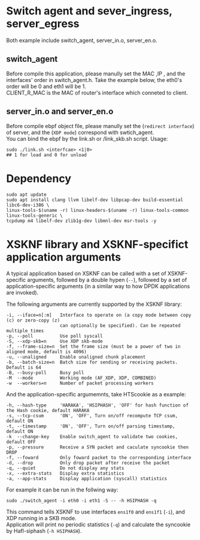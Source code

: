 # Switch agent and sever_ingress, server_egress

Both example include switch_agent, server_in.o, server_en.o.
## switch_agent
Before compile this application, please manully set the MAC ,IP , and the interfaces' order in switch_agent.h.
Take the example below, the eth0's order will be 0 and eth1 will be 1.  
CLIENT_R_MAC is the MAC of router's interface which conneted to client.

## server_in.o and server_en.o
Before compile ebpf object file, please manully set the (`redirect interface`) of server, and the (`XDP mode`) correspond with swtich_agent.  
You can bind the ebpf by the link.sh or /link_skb.sh script.
Usage:
```
sudo ./link.sh <interfcae> <1|0>
## 1 for load and 0 for unload 
```


# Dependency
```
sudo apt update
sudo apt install clang llvm libelf-dev libpcap-dev build-essential libc6-dev-i386 \
linux-tools-$(uname -r) linux-headers-$(uname -r) linux-tools-common linux-tools-generic \
tcpdump m4 libelf-dev zlib1g-dev libmnl-dev msr-tools -y
```
# XSKNF library and XSKNF-specifict application arguments

A typical application based on XSKNF can be called with a set of XSKNF-specific arguments, followed by a double hypen (`--`), followed by a set of application-specific arguments (in a similar way to how DPDK applications are invoked).

The following arguments are currently supported by the XSKNF library:

```
-i, --iface=n[:m]   Interface to operate on (a copy mode between copy (c) or zero-copy (z)
                    can optionally be specified). Can be repeated multiple times
-p, --poll          Use poll syscall
-S, --xdp-skb=n     Use XDP skb-mode
-f, --frame-size=n  Set the frame size (must be a power of two in aligned mode, default is 4096)
-u, --unaligned     Enable unaligned chunk placement
-b, --batch-size=n  Batch size for sending or receiving packets. Default is 64
-B, --busy-poll     Busy poll
-M  --mode          Working mode (AF_XDP, XDP, COMBINED)
-w  --workers=n     Number of packet processing workers
```
And the application-specific argumemnts, take HTScookie as a example:
```
-h, --hash-type     'HARAKA', 'HSIPHASH', 'OFF' for hash function of the Hash cookie, default HARAKA
-s, --tcp-csum      'ON', 'OFF', Turn on/off recompute TCP csum, default ON
-t, --timestamp     'ON', 'OFF', Turn on/off parsing timestamp, default ON
-k  --change-key    Enable switch_agent to validate two cookies, default OFF
-p, --pressure      Receive a SYN packet and caculate syncookie then DROP
-f, --foward        Only foward packet to the corresponding interface
-d, --drop          Only drop packet after receive the packet
-q, --quiet         Do not display any stats
-x, --extra-stats   Display extra statistics
-a, --app-stats     Display application (syscall) statistics
```
For example it can be run in the follwing way:
```
sudo ./switch_agent -i eth0 -i eth1 -S -- -h HSIPHASH -q
```
This command tells XSKNF to use interfaces `ens1f0` and `ens1f1` (`-i`), and XDP running in a SKB mode.  
Application will print no periodic statistics (`-q`) and calculate the syncookie by Hafl-siphash (`-h HSIPHASH`).



